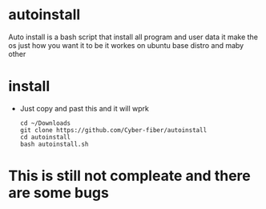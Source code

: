 # autoinstall
Auto install is a bash script that install all program and user data it make the os just how you want it to be it workes on ubuntu base distro and maby other

# install

- Just copy and past this and it will wprk
    ```
    cd ~/Downloads
    git clone https://github.com/Cyber-fiber/autoinstall
    cd autoinstall
    bash autoinstall.sh
    ```
# This is still not compleate and there are some bugs 

